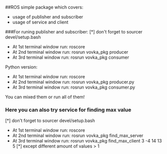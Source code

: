 ##ROS simple package which covers:
- usage of publisher and subscriber
- usage of service and client

###For runing publisher and subscriber:
[*] don't forget to sourcer devel/setup.bash 
- At 1st terminal window run: roscore
- At 2nd terminal window run: rosrun vovka_pkg producer
- At 3rd terminal window run: rosrun vovka_pkg consumer

Python version:
- At 1st terminal window run: roscore
- At 2nd terminal window run: rosrun vovka_pkg producer.py
- At 3rd terminal window run: rosrun vovka_pkg consumer.py


You can mixed them or run all of them!

### Here you can also try service for finding max value
[*] don't forget to sourcer devel/setup.bash 
- At 1st terminal window run: roscore
- At 2nd terminal window run: rosrun vovka_pkg find_max_server
- At 3rd terminal window run: rosrun vovka_pkg find_max_client 3 -4 14 13 5
[*] except different amount of values > 1
